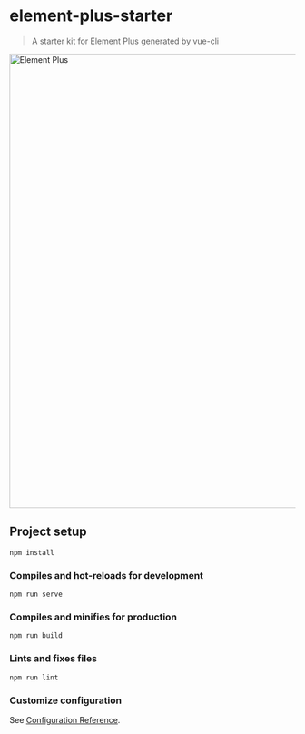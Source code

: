 # element-plus-starter

> A starter kit for Element Plus generated by vue-cli

<img width="800" alt="Element Plus" src="https://user-images.githubusercontent.com/10731096/97132438-ed09e200-1781-11eb-9296-6ac6b3eb0ccd.png">


## Project setup
```
npm install
```

### Compiles and hot-reloads for development
```
npm run serve
```

### Compiles and minifies for production
```
npm run build
```

### Lints and fixes files
```
npm run lint
```

### Customize configuration
See [Configuration Reference](https://cli.vuejs.org/config/).
